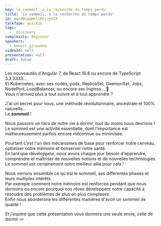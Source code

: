 ```yaml
---
key: le_sommeil__a_la_recherche_du_temps_perdu
title: 'Le sommeil, à la recherche du temps perdu'
id: mqrd0iqqHellKFjJyVIX
talkType: quickie
tags:
  - _discovery
complexity: Beginner
speakers:
  - benoit_giraudou
videoId: null
presentation: null
draft: false
---
```

Les nouveautés d'Angular 7, de React 16.8 ou encore de TypeScript 3.3.3333...  
Et Kubernetes, avec ses nodes, pods, ReplicaSet, DaemonSet, Jobs, NodePort, LoadBalancer, ou encore ses Ingress... 🤯  
Vous n'arrivez plus à tout suivre et à tout apprendre ?

J'ai un secret pour vous, une méthode révolutionnaire, ancestrale et 100% naturelle...  
Le **sommeil** !

Nous passons un tiers de notre vie à dormir, tout du moins nous devrions ! Le sommeil est une activité essentielle, dont l'importance est malheureusement parfois encore méconnue ou minimisée.

Pourtant c'est l'un des mécanismes de base pour renforcer notre cerveau, optimiser notre mémoire et conserver notre santé.  
En tant que développeur, nous avons chaque jour besoin d'apprendre, comprendre et maîtriser de nouvelles notions et de nouvelles technologies. Le sommeil est certainement notre meilleur allié pour cela !

Nous verrons ensemble ce qu'est le sommeil, ses différentes phases et leurs multiples intérêts.  
Par exemple comment notre mémoire est renforcée pendant que nous dormons ou encore pourquoi nos rêves développent notre capacité à résoudre des problèmes de plus en plus complexes.  
Enfin nous aborderons les différentes manières d'avoir un sommeil de qualité !

Et j'espère que cette présentation vous donnera une seule envie, celle de dormir 💤